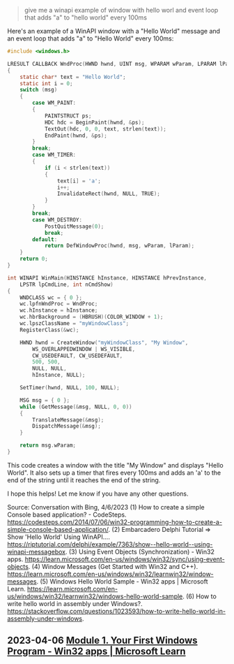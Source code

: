 > give me a winapi example of window with hello worl and event loop that adds "a" to "hello world" every 100ms

Here's an example of a WinAPI window with a "Hello World" message and an event loop that adds "a" to "Hello World" every 100ms:

```c
#include <windows.h>

LRESULT CALLBACK WndProc(HWND hwnd, UINT msg, WPARAM wParam, LPARAM lParam)
{
    static char* text = "Hello World";
    static int i = 0;
    switch (msg)
    {
        case WM_PAINT:
        {
            PAINTSTRUCT ps;
            HDC hdc = BeginPaint(hwnd, &ps);
            TextOut(hdc, 0, 0, text, strlen(text));
            EndPaint(hwnd, &ps);
        }
        break;
        case WM_TIMER:
        {
            if (i < strlen(text))
            {
                text[i] = 'a';
                i++;
                InvalidateRect(hwnd, NULL, TRUE);
            }
        }
        break;
        case WM_DESTROY:
            PostQuitMessage(0);
            break;
        default:
            return DefWindowProc(hwnd, msg, wParam, lParam);
    }
    return 0;
}

int WINAPI WinMain(HINSTANCE hInstance, HINSTANCE hPrevInstance,
    LPSTR lpCmdLine, int nCmdShow)
{
    WNDCLASS wc = { 0 };
    wc.lpfnWndProc = WndProc;
    wc.hInstance = hInstance;
    wc.hbrBackground = (HBRUSH)(COLOR_WINDOW + 1);
    wc.lpszClassName = "myWindowClass";
    RegisterClass(&wc);

    HWND hwnd = CreateWindow("myWindowClass", "My Window",
        WS_OVERLAPPEDWINDOW | WS_VISIBLE,
        CW_USEDEFAULT, CW_USEDEFAULT,
        500, 500,
        NULL, NULL,
        hInstance, NULL);

    SetTimer(hwnd, NULL, 100, NULL);

    MSG msg = { 0 };
    while (GetMessage(&msg, NULL, 0, 0))
    {
        TranslateMessage(&msg);
        DispatchMessage(&msg);
    }

    return msg.wParam;
}
```

This code creates a window with the title "My Window" and displays "Hello World". It also sets up a timer that fires every 100ms and adds an 'a' to the end of the string until it reaches the end of the string.

I hope this helps! Let me know if you have any other questions.

Source: Conversation with Bing, 4/6/2023
(1) How to create a simple Console based application? - CodeSteps. https://codesteps.com/2014/07/06/win32-programming-how-to-create-a-simple-console-based-application/.
(2) Embarcadero Delphi Tutorial => Show 'Hello World' Using WinAPI.... https://riptutorial.com/delphi/example/7363/show--hello-world--using-winapi-messagebox.
(3) Using Event Objects (Synchronization) - Win32 apps. https://learn.microsoft.com/en-us/windows/win32/sync/using-event-objects.
(4) Window Messages (Get Started with Win32 and C++). https://learn.microsoft.com/en-us/windows/win32/learnwin32/window-messages.
(5) Windows Hello World Sample - Win32 apps | Microsoft Learn. https://learn.microsoft.com/en-us/windows/win32/learnwin32/windows-hello-world-sample.
(6) How to write hello world in assembly under Windows?. https://stackoverflow.com/questions/1023593/how-to-write-hello-world-in-assembly-under-windows.


## 2023-04-06 [Module 1. Your First Windows Program - Win32 apps | Microsoft Learn](https://learn.microsoft.com/en-us/windows/win32/learnwin32/your-first-windows-program)
